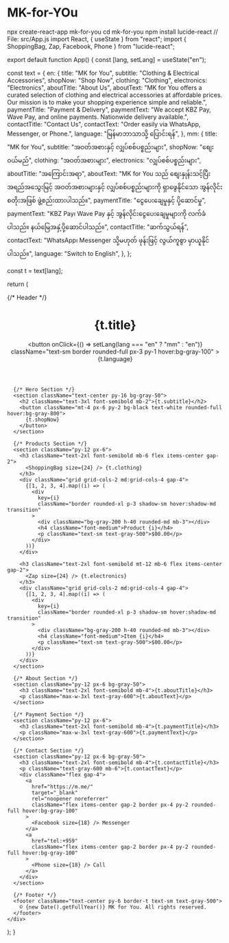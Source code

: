 # MK-for-YOu
npx create-react-app mk-for-you cd mk-for-you
npm install lucide-react
// File: src/App.js
import React, { useState } from "react";
import { ShoppingBag, Zap, Facebook, Phone } from "lucide-react";

export default function App() {
  const [lang, setLang] = useState("en");

  const text = {
    en: {
      title: "MK for You",
      subtitle: "Clothing & Electrical Accessories",
      shopNow: "Shop Now",
      clothing: "Clothing",
      electronics: "Electronics",
      aboutTitle: "About Us",
      aboutText:
        "MK for You offers a curated selection of clothing and electrical accessories at affordable prices. Our mission is to make your shopping experience simple and reliable.",
      paymentTitle: "Payment & Delivery",
      paymentText:
        "We accept KBZ Pay, Wave Pay, and online payments. Nationwide delivery available.",
      contactTitle: "Contact Us",
      contactText: "Order easily via WhatsApp, Messenger, or Phone.",
      language: "မြန်မာဘာသာသို့ ပြောင်းရန်",
    },
    mm: {
      title: "MK for You",
      subtitle: "အဝတ်အစားနှင့် လျှပ်စစ်ပစ္စည်းများ",
      shopNow: "စျေးဝယ်မည်",
      clothing: "အဝတ်အစားများ",
      electronics: "လျှပ်စစ်ပစ္စည်းများ",
      aboutTitle: "အကြောင်းအရာ",
      aboutText:
        "MK for You သည် စျေးနှုန်းသင့်ပြီး အရည်အသွေးမြင့် အဝတ်အစားများနှင့် လျှပ်စစ်ပစ္စည်းများကို ရှာဖွေနိုင်သော အွန်လိုင်းစတိုးအဖြစ် ဖွဲ့စည်းထားပါသည်။",
      paymentTitle: "ငွေပေးချေမှုနှင့် ပို့ဆောင်မှု",
      paymentText:
        "KBZ Pay၊ Wave Pay နှင့် အွန်လိုင်းငွေပေးချေမှုများကို လက်ခံပါသည်။ နယ်မြေအနှံ့ပို့ဆောင်ပါသည်။",
      contactTitle: "ဆက်သွယ်ရန်",
      contactText:
        "WhatsApp၊ Messenger သို့မဟုတ် ဖုန်းဖြင့် လွယ်ကူစွာ မှာယူနိုင်ပါသည်။",
      language: "Switch to English",
    },
  };

  const t = text[lang];

  return (
    <div className="min-h-screen bg-white text-gray-800">
      {/* Header */}
      <header className="flex justify-between items-center p-5 shadow-md">
        <h1 className="text-2xl font-bold">{t.title}</h1>
        <button
          onClick={() => setLang(lang === "en" ? "mm" : "en")}
          className="text-sm border rounded-full px-3 py-1 hover:bg-gray-100"
        >
          {t.language}
        </button>
      </header>

      {/* Hero Section */}
      <section className="text-center py-16 bg-gray-50">
        <h2 className="text-3xl font-semibold mb-2">{t.subtitle}</h2>
        <button className="mt-4 px-6 py-2 bg-black text-white rounded-full hover:bg-gray-800">
          {t.shopNow}
        </button>
      </section>

      {/* Products Section */}
      <section className="py-12 px-6">
        <h3 className="text-2xl font-semibold mb-6 flex items-center gap-2">
          <ShoppingBag size={24} /> {t.clothing}
        </h3>
        <div className="grid grid-cols-2 md:grid-cols-4 gap-4">
          {[1, 2, 3, 4].map((i) => (
            <div
              key={i}
              className="border rounded-xl p-3 shadow-sm hover:shadow-md transition"
            >
              <div className="bg-gray-200 h-40 rounded-md mb-3"></div>
              <h4 className="font-medium">Product {i}</h4>
              <p className="text-sm text-gray-500">$00.00</p>
            </div>
          ))}
        </div>

        <h3 className="text-2xl font-semibold mt-12 mb-6 flex items-center gap-2">
          <Zap size={24} /> {t.electronics}
        </h3>
        <div className="grid grid-cols-2 md:grid-cols-4 gap-4">
          {[1, 2, 3, 4].map((i) => (
            <div
              key={i}
              className="border rounded-xl p-3 shadow-sm hover:shadow-md transition"
            >
              <div className="bg-gray-200 h-40 rounded-md mb-3"></div>
              <h4 className="font-medium">Item {i}</h4>
              <p className="text-sm text-gray-500">$00.00</p>
            </div>
          ))}
        </div>
      </section>

      {/* About Section */}
      <section className="py-12 px-6 bg-gray-50">
        <h3 className="text-2xl font-semibold mb-4">{t.aboutTitle}</h3>
        <p className="max-w-3xl text-gray-600">{t.aboutText}</p>
      </section>

      {/* Payment Section */}
      <section className="py-12 px-6">
        <h3 className="text-2xl font-semibold mb-4">{t.paymentTitle}</h3>
        <p className="max-w-3xl text-gray-600">{t.paymentText}</p>
      </section>

      {/* Contact Section */}
      <section className="py-12 px-6 bg-gray-50">
        <h3 className="text-2xl font-semibold mb-4">{t.contactTitle}</h3>
        <p className="text-gray-600 mb-6">{t.contactText}</p>
        <div className="flex gap-4">
          <a
            href="https://m.me/"
            target="_blank"
            rel="noopener noreferrer"
            className="flex items-center gap-2 border px-4 py-2 rounded-full hover:bg-gray-100"
          >
            <Facebook size={18} /> Messenger
          </a>
          <a
            href="tel:+959"
            className="flex items-center gap-2 border px-4 py-2 rounded-full hover:bg-gray-100"
          >
            <Phone size={18} /> Call
          </a>
        </div>
      </section>

      {/* Footer */}
      <footer className="text-center py-6 border-t text-sm text-gray-500">
        © {new Date().getFullYear()} MK for You. All rights reserved.
      </footer>
    </div>
  );
}
